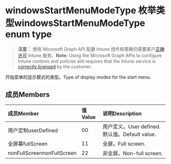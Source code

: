 # <a name="windowsstartmenumodetype-enum-type"></a><span data-ttu-id="14093-101">windowsStartMenuModeType 枚举类型</span><span class="sxs-lookup"><span data-stu-id="14093-101">windowsStartMenuModeType enum type</span></span>

> <span data-ttu-id="14093-102">**注意：** 使用 Microsoft Graph API 配置 Intune 控件和策略仍需要客户[正确许可](https://go.microsoft.com/fwlink/?linkid=839381) Intune 服务。</span><span class="sxs-lookup"><span data-stu-id="14093-102">**Note:** Using the Microsoft Graph APIs to configure Intune controls and policies still requires that the Intune service is [correctly licensed](https://go.microsoft.com/fwlink/?linkid=839381) by the customer.</span></span>

<span data-ttu-id="14093-103">开始菜单的显示模式的类型。</span><span class="sxs-lookup"><span data-stu-id="14093-103">Type of display modes for the start menu.</span></span>
## <a name="members"></a><span data-ttu-id="14093-104">成员</span><span class="sxs-lookup"><span data-stu-id="14093-104">Members</span></span>
|<span data-ttu-id="14093-105">成员</span><span class="sxs-lookup"><span data-stu-id="14093-105">Member</span></span>|<span data-ttu-id="14093-106">值</span><span class="sxs-lookup"><span data-stu-id="14093-106">Value</span></span>|<span data-ttu-id="14093-107">说明</span><span class="sxs-lookup"><span data-stu-id="14093-107">Description</span></span>|
|:---|:---|:---|
|<span data-ttu-id="14093-108">用户定制</span><span class="sxs-lookup"><span data-stu-id="14093-108">userDefined</span></span>|<span data-ttu-id="14093-109">0</span><span class="sxs-lookup"><span data-stu-id="14093-109">0</span></span>|<span data-ttu-id="14093-110">用户定义。</span><span class="sxs-lookup"><span data-stu-id="14093-110">User defined.</span></span> <span data-ttu-id="14093-111">默认值。</span><span class="sxs-lookup"><span data-stu-id="14093-111">Default value.</span></span>|
|<span data-ttu-id="14093-112">全屏幕</span><span class="sxs-lookup"><span data-stu-id="14093-112">fullScreen</span></span>|<span data-ttu-id="14093-113">1</span><span class="sxs-lookup"><span data-stu-id="14093-113">1</span></span>|<span data-ttu-id="14093-114">全屏。</span><span class="sxs-lookup"><span data-stu-id="14093-114">Full screen.</span></span>|
|<span data-ttu-id="14093-115">nonFullScreen</span><span class="sxs-lookup"><span data-stu-id="14093-115">nonFullScreen</span></span>|<span data-ttu-id="14093-116">2</span><span class="sxs-lookup"><span data-stu-id="14093-116">2</span></span>|<span data-ttu-id="14093-117">非全屏。</span><span class="sxs-lookup"><span data-stu-id="14093-117">Non-full screen.</span></span>|



